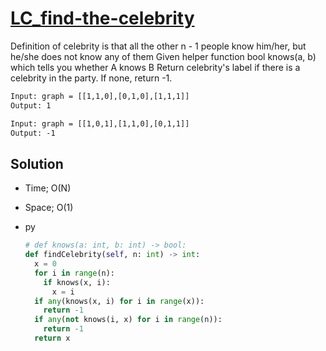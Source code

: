 # [LC_find-the-celebrity](https://leetcode.com/problems/find-the-celebrity)

Definition of celebrity is that all the other n - 1 people know him/her, but he/she does not know any of them
Given helper function bool knows(a, b) which tells you whether A knows B
Return celebrity's label if there is a celebrity in the party. If none, return -1.

```txt
Input: graph = [[1,1,0],[0,1,0],[1,1,1]]
Output: 1

Input: graph = [[1,0,1],[1,1,0],[0,1,1]]
Output: -1
```

## Solution

* Time; O(N)
* Space; O(1)

* py

  ```py
  # def knows(a: int, b: int) -> bool:
  def findCelebrity(self, n: int) -> int:
    x = 0
    for i in range(n):
      if knows(x, i):
        x = i
    if any(knows(x, i) for i in range(x)):
      return -1
    if any(not knows(i, x) for i in range(n)):
      return -1
    return x
  ```
